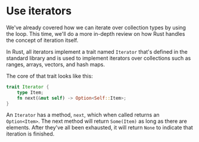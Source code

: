 # Use iterators

We've already covered how we can iterate over collection types by using the loop. This time, we'll do a more in-depth review on how Rust handles the concept of iteration itself.

In Rust, all iterators implement a trait named `Iterator` that's defined in the standard library and is used to implement iterators over collections such as ranges, arrays, vectors, and hash maps.

The core of that trait looks like this:

```rs
trait Iterator {
    type Item;
    fn next(&mut self) -> Option<Self::Item>;
}
```

An `Iterator` has a method, `next`, which when called returns an `Option<Item>`. The next method will return `Some(Item)` as long as there are elements. After they've all been exhausted, it will return `None` to indicate that iteration is finished.